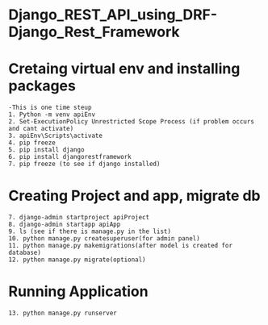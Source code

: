 # Django_REST_API_using_DRF-Django_Rest_Framework

# Cretaing virtual env and installing packages
    -This is one time steup
    1. Python -m venv apiEnv
    2. Set-ExecutionPolicy Unrestricted Scope Process (if problem occurs and cant activate)
    3. apiEnv\Scripts\activate
    4. pip freeze
    5. pip install django
    6. pip install djangorestframework
    7. pip freeze (to see if django installed)

# Creating Project and app, migrate db
    7. django-admin startproject apiProject
    8. django-admin startapp apiApp 
    9. ls (see if there is manage.py in the list)
    10. python manage.py createsuperuser(for admin panel)
    11. python manage.py makemigrations(after model is created for database)
    12. python manage.py migrate(optional)

# Running Application
    13. python manage.py runserver


